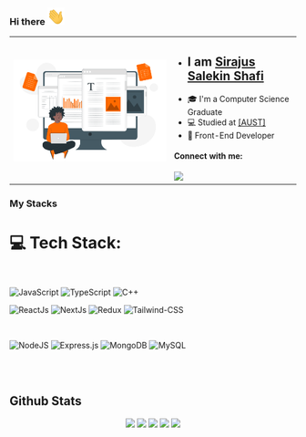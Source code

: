 

### Hi there  <img src="https://raw.githubusercontent.com/ABSphreak/ABSphreak/master/gifs/Hi.gif" height="30" />



<!--
**IamShafi/IamShafi** is a ✨ _special_ ✨ repository because its `README.md` (this file) appears on your GitHub profile.
![Chrome Dino](https://mir-s3-cdn-cf.behance.net/project_modules/max_1200/4ff07986208593.5d9a654e92f36.gif)
-->


 
<table>
  <tr>
    <td><img align="right" src="https://raw.githubusercontent.com/gabrlcj/gabrlcj/2aa161dfb942e25ec84396721837dfccc98e08f2/Illustration.svg" alt="Illustration" title="" width=450/></td>
    <td>
      <ul>
        <li><h2 align="left">I am <a href="https://www.linkedin.com/in/iamshafi" target="_blank" rel="noopener noreferrer">Sirajus Salekin Shafi</a> </li>
        <li>🎓 I'm a Computer Science Graduate </li>
        <li>💻 Studied at <a href="https://www.aust.edu"> [AUST] </a></li>
        <li>🌱 Front-End Developer </li>
      </ul>
      <h4>Connect with me:</h4>
      <a href="https://www.linkedin.com/in/iamshafi"><img src="https://img.icons8.com/dusk/40/000000/linkedin.png"/></a>
    </td>
  </tr>
  <tr>  </tr>
</table>


### My Stacks


# 💻 Tech Stack:

<br>

![JavaScript](https://img.shields.io/badge/javascript-%23323330.svg?style=for-the-badge&logo=javascript&logoColor=%23F7DF1E) ![TypeScript](https://img.shields.io/badge/TypeScript-%23007ACC.svg?style=for-the-badge&logo=typescript&logoColor=white) ![C++](https://img.shields.io/badge/c++-%2300599C.svg?style=for-the-badge&logo=c%2B%2B&logoColor=white) 
<br>

![ReactJs](https://img.shields.io/badge/React-%2320232a.svg?style=for-the-badge&logo=react&logoColor=%2361DAFB) ![NextJs](https://img.shields.io/badge/Next.js-%23000000.svg?style=for-the-badge&logo=next.js&logoColor=white) ![Redux](https://img.shields.io/badge/Redux-%23764ABC.svg?style=for-the-badge&logo=redux&logoColor=white) 
![Tailwind-CSS](https://img.shields.io/badge/Tailwind%20CSS-%2338B2AC.svg?style=for-the-badge&logo=tailwind-css&logoColor=white)

<br>

![NodeJS](https://img.shields.io/badge/node.js-6DA55F?style=for-the-badge&logo=node.js&logoColor=white) ![Express.js](https://img.shields.io/badge/express.js-%23404d59.svg?style=for-the-badge&logo=express&logoColor=%2361DAFB) ![MongoDB](https://img.shields.io/badge/MongoDB-%2347A248.svg?style=for-the-badge&logo=mongodb&logoColor=white)
![MySQL](https://img.shields.io/badge/mysql-%2300f.svg?style=for-the-badge&logo=mysql&logoColor=white) 

<br>

<br> 



<div align="center">




</div>

## Github Stats
<div align="center">
    

![](http://github-profile-summary-cards.vercel.app/api/cards/profile-details?username=iamShafi&theme=aura)
![](http://github-profile-summary-cards.vercel.app/api/cards/repos-per-language?username=iamShafi&theme=aura)
![](http://github-profile-summary-cards.vercel.app/api/cards/most-commit-language?username=iamShafi&theme=aura)
![](http://github-profile-summary-cards.vercel.app/api/cards/stats?username=iamShafi&theme=aura)
![](http://github-profile-summary-cards.vercel.app/api/cards/productive-time?username=iamShafi&theme=aura&utcOffset=8)

</div>


 

